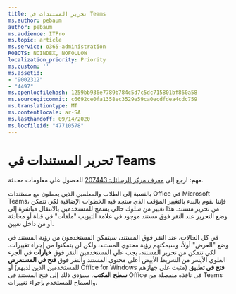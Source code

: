```yaml
---
title: تحرير المستندات في Teams
ms.author: pebaum
author: pebaum
ms.audience: ITPro
ms.topic: article
ms.service: o365-administration
ROBOTS: NOINDEX, NOFOLLOW
localization_priority: Priority
ms.custom: ''
ms.assetid:
- "9002312"
- "4497"
ms.openlocfilehash: 1259bb936e7789b784c5d7c5dc715801bf860a58
ms.sourcegitcommit: c6692ce0fa1358ec3529e59ca0ecdfdea4cdc759
ms.translationtype: MT
ms.contentlocale: ar-SA
ms.lasthandoff: 09/14/2020
ms.locfileid: "47710578"
---
```

# <a name="editing-documents-in-teams"></a>تحرير المستندات في Teams

**مهم**: ارجع إلى [معرف مركز الرسائل: 207443](https://admin.microsoft.com/Adminportal/Home?source=applauncher#MessageCenter?id=MC207443) للحصول علي معلومات محدثة. 

بالنسبة إلى الطلاب والمعلمين الذين يعملون مع مستندات Office في Microsoft Teams، فإننا نقوم بالبدء بالتغيير المؤقت الذي ستجد فيه الخطوات الإضافية لكي تتمكن من تحرير مستند. هذا تغيير من سلوك حالي يسمح للمستخدمين بالانتقال مباشرة إلى وضع التحرير عند النقر فوق مستند موجود في علامة التبويب "ملفات" في قناة أو محادثة أو من داخل تعيين.

في كل الحالات، عند النقر فوق المستند، سيتمكن المستخدمون من رؤية المستند في وضع "العرض" أولاً، وسيمكنهم رؤية محتوي المستند، ولكن لن يتمكنوا من إجراء تغييرات. لكي تتمكن من تحرير المستند، يجب علي المستخدمين النقر فوق **خيارات** في الجزء العلوي الأيسر من الشريط الأبيض أعلى محتوى المستند والنقر فوق **فتح في المستعرض** أو (للمستخدمين الذين لديهم Office for Windows مثبت علي جهازهم) **فتح في تطبيق سطح المكتب**. سيؤدي ذلك إلى فتح المستند في Office في نافذة منفصلة من Teams والسماح للمستخدم بإجراء تغييرات.
